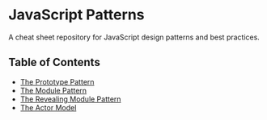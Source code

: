 # JavaScript Patterns #

A cheat sheet repository for JavaScript design patterns and best practices.

## Table of Contents ##
* [The Prototype Pattern](prototype/)
* [The Module Pattern](module/)
* [The Revealing Module Pattern](revealing-module/)
* [The Actor Model](actor-model/)
